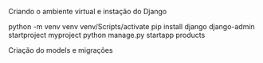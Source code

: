 Criando o ambiente virtual e instação do Django

python -m venv venv
venv/Scripts/activate
pip install django 
django-admin startproject myproject
python manage.py startapp products

Criação do models e migrações